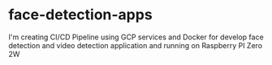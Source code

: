 # face-detection-apps
I'm creating CI/CD Pipeline using GCP services and Docker for develop face detection and video detection application and running on Raspberry PI Zero 2W
